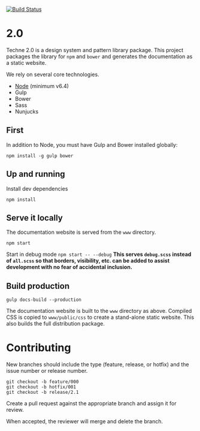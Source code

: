 [![Build Status](https://travis-ci.org/SAP/techne.svg?branch=v2.0)](https://travis-ci.org/SAP/techne)


# 2.0

Techne 2.0 is a design system and pattern library package. This project packages the library for `npm` and `bower` and generates the documentation as a static website.

We rely on several core technologies.

* [Node](https://nodejs.org/) (minimum v6.4)
* Gulp
* Bower
* Sass
* Nunjucks

## First
In addition to Node, you must have Gulp and Bower installed globally:

`npm install -g gulp bower`


## Up and running
Install dev dependencies

`npm install`

## Serve it locally
The documentation website is served from the `www` directory.

`npm start`

Start in debug mode
`npm start -- --debug`
__This serves `debug.scss` instead of `all.scss` so that borders, visibility, etc. can be added to assist development with no fear of accidental inclusion.__


## Build production

`gulp docs-build --production`

The documentation website is built to the `www` directory as above. Compiled CSS is copied to `www/public/css` to create a stand-alone static website. This also builds the full distribution package.



# Contributing

New branches should include the type (feature, release, or hotfix) and the issue number or release number.

```
git checkout -b feature/000
git checkout -b hotfix/001
git checkout -b release/2.1
```

Create a pull request against the appropriate branch and assign it for review.

When accepted, the reviewer will merge and delete the branch.
